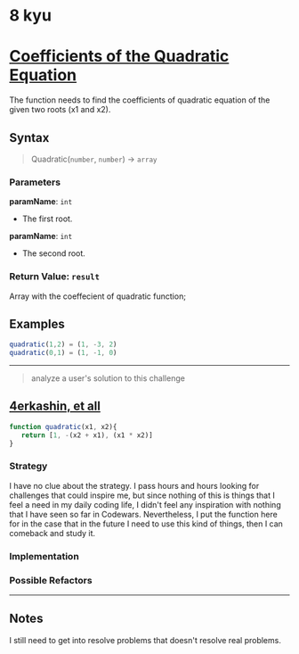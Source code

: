 # 8 kyu

# [Coefficients of the Quadratic Equation](https://www.codewars.com/kata/5d59576768ba810001f1f8d6/javascript)

The function needs to find the coefficients of quadratic equation of the given two roots (x1 and x2).

## Syntax

> Quadratic(`number`, `number`) -> `array`

### Parameters

**paramName**: `int`

- The first root.

**paramName**: `int`

- The second root.

### Return Value: `result`

Array with the coeffecient of quadratic function;

## Examples


```js
quadratic(1,2) = (1, -3, 2)
quadratic(0,1) = (1, -1, 0)
``````

---

> analyze a user's solution to this challenge

## [4erkashin, et all](https://www.codewars.com/users/4erkashin)

```js
function quadratic(x1, x2){
   return [1, -(x2 + x1), (x1 * x2)]
}
```

### Strategy

I have no clue about the strategy. I pass hours and hours looking for challenges that could inspire me, but since nothing of this is things that I feel a need in my daily coding life, I didn't feel any inspiration with nothing that I have seen so far in Codewars. Nevertheless, I put the function here for in the case that in the future I need to use this kind of things, then I can comeback and study it.

### Implementation


### Possible Refactors

---

## Notes

I still need to get into resolve problems that doesn't resolve real problems.
